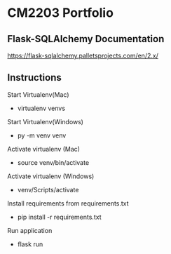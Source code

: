 # CM2203 Portfolio

## Flask-SQLAlchemy Documentation
https://flask-sqlalchemy.palletsprojects.com/en/2.x/

## Instructions

Start Virtualenv(Mac)
- virtualenv venvs

Start Virtualenv(Windows)
- py -m venv venv

Activate virtualenv (Mac)
- source venv/bin/activate

Activate virtualenv (Windows)
- venv/Scripts/activate

Install requirements from requirements.txt
- pip install -r requirements.txt

Run application
- flask run
